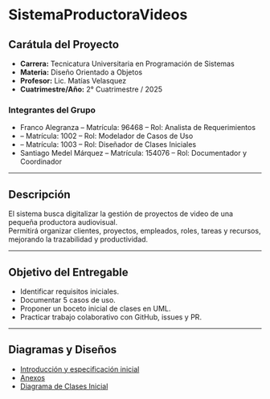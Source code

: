 # SistemaProductoraVideos

## Carátula del Proyecto
- **Carrera:** Tecnicatura Universitaria en Programación de Sistemas  
- **Materia:** Diseño Orientado a Objetos  
- **Profesor:** Lic. Matías Velasquez  
- **Cuatrimestre/Año:** 2° Cuatrimestre / 2025  

### Integrantes del Grupo
- Franco Alegranza – Matrícula: 96468 – Rol: Analista de Requerimientos  
-  – Matrícula: 1002 – Rol: Modelador de Casos de Uso  
-  – Matrícula: 1003 – Rol: Diseñador de Clases Iniciales  
- Santiago Medel Márquez – Matrícula: 154076 – Rol: Documentador y Coordinador  

---

## Descripción
El sistema busca digitalizar la gestión de proyectos de video de una pequeña productora audiovisual.  
Permitirá organizar clientes, proyectos, empleados, roles, tareas y recursos, mejorando la trazabilidad y productividad.  

---

## Objetivo del Entregable
- Identificar requisitos iniciales.  
- Documentar 5 casos de uso.  
- Proponer un boceto inicial de clases en UML.  
- Practicar trabajo colaborativo con GitHub, issues y PR.  

---

## Diagramas y Diseños
- [Introducción y especificación inicial](anexos/introduccion.md)  
- [Anexos](anexos/anexos.md)  
- [Diagrama de Clases Inicial](diagramas/01-diagrama-clases/01-boceto-inicial.png)
